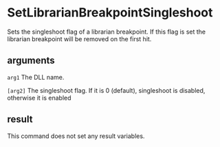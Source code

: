 # SetLibrarianBreakpointSingleshoot

Sets the singleshoot flag of a librarian breakpoint. If this flag is set the librarian breakpoint will be removed on the first hit.

## arguments

`arg1` The DLL name.

`[arg2]` The singleshoot flag. If it is 0 (default), singleshoot is disabled, otherwise it is enabled

## result

This command does not set any result variables.
